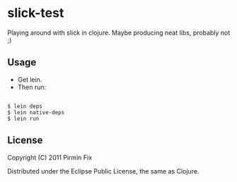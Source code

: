 # slick-test
Playing around with slick in clojure. Maybe producing neat libs, probably not ;)

## Usage

* Get lein.
* Then run:
<pre><code>
$ lein deps
$ lein native-deps
$ lein run
</code></pre>

## License

Copyright (C) 2011 Pirmin Fix

Distributed under the Eclipse Public License, the same as Clojure.
